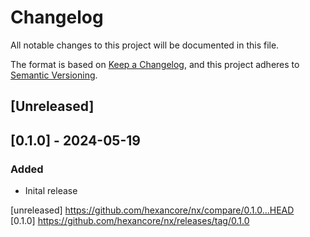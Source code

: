 # Changelog

All notable changes to this project will be documented in this file.

The format is based on [Keep a Changelog](https://keepachangelog.com/en/1.0.0/),
and this project adheres to [Semantic Versioning](https://semver.org/spec/v2.0.0.html).

## [Unreleased]

## [0.1.0] - 2024-05-19

### Added

- Inital release

[unreleased] https://github.com/hexancore/nx/compare/0.1.0...HEAD   
[0.1.0] https://github.com/hexancore/nx/releases/tag/0.1.0
